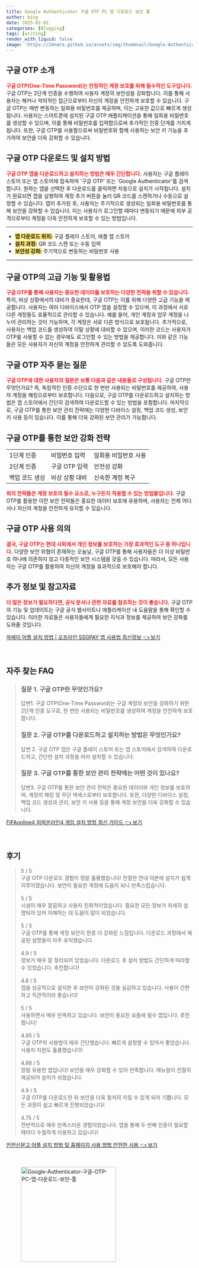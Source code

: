 ```yaml
---
title: Google Authenticator 구글 OTP PC 앱 다운로드 보안 툴
author: bing
date: 2025-02-01
categories: [Blogging]
tags: [writing]
render_with_liquid: false
image: 'https://24nara.github.io/assets/img/thumbnail/Google-Authenticator-구글-OTP-PC-앱-다운로드-보안-툴.webp'
---
```



<h2 id='OTP_소개'>구글 OTP 소개</h2>

<p><b><span style="color: #ee2323;">구글 OTP(One-Time Password)는 안정적인 계정 보호를 위해 필수적인 도구입니다.</span></b> 구글 OTP는 2단계 인증을 수행하여 사용자 계정의 보안성을 강화합니다. 이를 통해 사용자는 해커나 악의적인 접근으로부터 자신의 계정을 안전하게 보호할 수 있습니다. 구글 OTP는 매번 변동하는 일회용 비밀번호를 제공하며, 이는 고유한 값으로 빠르게 생성됩니다. 사용자는 스마트폰에 설치된 구글 OTP 애플리케이션을 통해 일회용 비밀번호를 생성할 수 있으며, 이를 통해 비밀번호를 입력함으로써 추가적인 인증 단계를 거치게 됩니다. 또한, 구글 OTP를 사용함으로써 비밀번호와 함께 사용하는 보안 키 기능을 추가하여 보안을 더욱 강화할 수 있습니다.</p>

<h2 id='구글_OTP_다운로드'>구글 OTP 다운로드 및 설치 방법</h2>

<p><b><span style="color: #ee2323;">구글 OTP 앱을 다운로드하고 설치하는 방법은 매우 간단합니다.</span></b> 사용자는 구글 플레이 스토어 또는 앱 스토어에 접속하여 '구글 OTP' 또는 'Google Authenticator'를 검색합니다. 원하는 앱을 선택한 후 다운로드를 클릭하면 자동으로 설치가 시작됩니다. 설치가 완료되면 앱을 실행하여 계정 추가 버튼을 눌러 QR 코드를 스캔하거나 수동으로 설정할 수 있습니다. 앱이 추가된 후, 사용자는 주기적으로 생성되는 일회용 비밀번호를 통해 보안을 강화할 수 있습니다. 이는 사용자가 로그인할 때마다 변동되기 때문에 외부 공격으로부터 계정을 더욱 안전하게 보호할 수 있는 방법입니다.</p>

<hr />

<ul>
    <li><b><span style="background-color: #ffe066;">앱 다운로드 위치:</span></b> 구글 플레이 스토어, 애플 앱 스토어</li>
    <li><b><span style="background-color: #ffe066;">설치 과정:</span></b> QR 코드 스캔 또는 수동 입력</li>
    <li><b><span style="background-color: #ffe066;">보안성 강화:</span></b> 주기적으로 변동하는 비밀번호 사용</li>
</ul>

<hr />

<h2 id='구글_OTP_고급_기능'>구글 OTP의 고급 기능 및 활용법</h2>

<p><b><span style="color: #ee2323;">구글 OTP를 통해 사용자는 중요한 데이터를 보호하는 다양한 전략을 취할 수 있습니다.</span></b> 특히, 비상 상황에서의 대비가 중요한데, 구글 OTP는 이를 위해 다양한 고급 기능을 제공합니다. 사용자는 여러 디바이스에서 OTP 앱을 설정할 수 있으며, 이 과정에서 서로 다른 계정들도 효율적으로 관리할 수 있습니다. 예를 들어, 개인 계정과 업무 계정을 나누어 관리하는 것이 가능하며, 각 계정은 서로 다른 방식으로 보호됩니다. 추가적으로, 사용자는 백업 코드를 생성하여 이탈 상황에 대비할 수 있으며, 이러한 코드는 사용자가 OTP를 사용할 수 없는 경우에도 로그인할 수 있는 방법을 제공합니다. 이와 같은 기능들은 모든 사용자가 자신의 계정을 안전하게 관리할 수 있도록 도와줍니다.</p>

<h2 id='자주_묻는_질문'>구글 OTP 자주 묻는 질문</h2>

<p><b><span style="color: #ee2323;">구글 OTP에 대한 사용자의 질문은 보통 다음과 같은 내용들로 구성됩니다.</span></b> 구글 OTP란 무엇인가요? 즉, 독립적인 인증 수단으로 한 번만 사용되는 비밀번호를 제공하여, 사용자 계정을 해킹으로부터 보호합니다. 다음으로, 구글 OTP를 다운로드하고 설치하는 방법은 앱 스토어에서 간단히 검색하여 다운로드할 수 있는 방법을 포함합니다. 마지막으로, 구글 OTP를 통한 보안 관리 전략에는 다양한 디바이스 설정, 백업 코드 생성, 보안 키 사용 등이 있습니다. 이를 통해 더욱 강화된 보안 관리가 가능합니다.</p>

<h2 id='OTP_보안_전략'>구글 OTP를 통한 보안 강화 전략</h2>

<table>
    <tr>
        <td>1단계 인증</td>
        <td>비밀번호 입력</td>
        <td>일회용 비밀번호 사용</td>
    </tr>
    <tr>
        <td>2단계 인증</td>
        <td>구글 OTP 입력</td>
        <td>안전성 강화</td>
    </tr>
    <tr>
        <td>백업 코드 생성</td>
        <td>비상 상황 대비</td>
        <td>신속한 계정 복구</td>
    </tr>
</table>

<p><b><span style="color: #ee2323;">위의 전략들은 계정 보호의 필수 요소로, 누구든지 적용할 수 있는 방법들입니다.</span></b> 구글 OTP를 활용한 이런 보안 전략들은 중요한 데이터 보호에 유용하며, 사용자는 언제 어디서나 자신의 계정을 안전하게 유지할 수 있습니다.</p>

<h2 id='결론'>구글 OTP 사용 의의</h2>

<p><b><span style="color: #ee2323;">결국, 구글 OTP는 현대 사회에서 개인 정보를 보호하는 가장 효과적인 도구 중 하나입니다.</span></b> 다양한 보안 위협이 존재하는 오늘날, 구글 OTP를 통해 사용자들은 더 이상 비밀번호 하나에 의존하지 않고 다층적인 보안 시스템을 갖출 수 있습니다. 따라서, 모든 사용자는 구글 OTP를 활용하여 자신의 계정을 효과적으로 보호해야 합니다.</p>

<h2 id='추가정보'>추가 정보 및 참고자료</h2>

<p><b><span style="color: #ee2323;">더 많은 정보가 필요하다면, 공식 문서나 관련 자료를 참조하는 것이 좋습니다.</span></b> 구글 OTP의 기능 및 업데이트는 구글 공식 웹사이트나 애플리케이션 내 도움말을 통해 확인할 수 있습니다. 이러한 자료들은 사용자들에게 필요한 지식과 정보를 제공하여 보안 강화를 도와줄 것입니다.</p>


<p><a class="click-button" title="쓱페이 어플 설치 방법 | 오프라인 SSGPAY 앱 사용법 최신정보" href="https://24nara.github.io/posts/%EC%93%B1%ED%8E%98%EC%9D%B4-%EC%96%B4%ED%94%8C-%EC%84%A4%EC%B9%98-%EB%B0%A9%EB%B2%95-%EC%98%A4%ED%94%84%EB%9D%BC%EC%9D%B8-SSGPAY-%EC%95%B1-%EC%82%AC%EC%9A%A9%EB%B2%95-%EC%B5%9C%EC%8B%A0%EC%A0%95%EB%B3%B4/" rel="dofollow">쓱페이 어플 설치 방법 | 오프라인 SSGPAY 앱 사용법 최신정보 👈 보기</a></p><br>
<h2 id='자주_찾는_FAQ'>자주 찾는 FAQ</h2>
<div itemscope="" itemtype="https://schema.org/FAQPage"> 
<blockquote> 
<div itemscope="" itemprop="mainEntity" itemtype="https://schema.org/Question"> 
<h3 itemprop="name">질문 1. 구글 OTP란 무엇인가요?</h3> 
<div itemscope="" itemprop="acceptedAnswer" itemtype="https://schema.org/Answer"> 
<span itemprop="text"> 
<p>답변1. 구글 OTP(One-Time Password)는 구글 계정의 보안을 강화하기 위한 2단계 인증 도구로, 한 번만 사용되는 비밀번호를 생성하여 계정을 안전하게 보호합니다.</p> 
</span> 
</div> 
</div> 

<div itemscope="" itemprop="mainEntity" itemtype="https://schema.org/Question"> 
<h3 itemprop="name">질문 2. 구글 OTP를 다운로드하고 설치하는 방법은 무엇인가요?</h3> 
<div itemscope="" itemprop="acceptedAnswer" itemtype="https://schema.org/Answer"> 
<span itemprop="text"> 
<p>답변 2. 구글 OTP 앱은 구글 플레이 스토어 또는 앱 스토어에서 검색하여 다운로드하고, 간단한 설치 과정을 따라 설치할 수 있습니다.</p> 
</span> 
</div> 
</div> 

<div itemscope="" itemprop="mainEntity" itemtype="https://schema.org/Question"> 
<h3 itemprop="name">질문 3. 구글 OTP를 통한 보안 관리 전략에는 어떤 것이 있나요?</h3> 
<div itemscope="" itemprop="acceptedAnswer" itemtype="https://schema.org/Answer"> 
<span itemprop="text"> 
<p>답변3. 구글 OTP를 통한 보안 관리 전략은 중요한 데이터와 개인 정보를 보호하며, 계정의 해킹 및 무단 액세스로부터 보호합니다. 또한, 다양한 디바이스 설정, 백업 코드 생성과 관리, 보안 키 사용 등을 통해 계정 보안을 더욱 강화할 수 있습니다.</p> 
</span> 
</div> 
</div> 
</blockquote> 
</div>
<p><a class="click-button" title="FIFAonline4 피파온라인4 게임 설치 방법 최신 가이드" href="https://24nara.github.io/posts/FIFAonline4-%ED%94%BC%ED%8C%8C%EC%98%A8%EB%9D%BC%EC%9D%B84-%EA%B2%8C%EC%9E%84-%EC%84%A4%EC%B9%98-%EB%B0%A9%EB%B2%95-%EC%B5%9C%EC%8B%A0-%EA%B0%80%EC%9D%B4%EB%93%9C/" rel="dofollow">FIFAonline4 피파온라인4 게임 설치 방법 최신 가이드 👈 보기</a></p><br>
<h2 id='후기'>후기</h2>
<div itemscope itemtype="https://schema.org/Product">
  <blockquote>
  <div itemprop="review" itemscope itemtype="https://schema.org/Review">
      <div itemprop="reviewRating" itemscope itemtype="https://schema.org/Rating"> <span itemprop="ratingValue">5</span> / <span itemprop="bestRating">5</span> </div>
      <span itemprop="reviewBody">구글 OTP 다운로드 경험이 정말 훌륭했습니다! 친절한 안내 덕분에 설치가 쉽게 이루어졌습니다. 보안이 필요한 계정에 도움이 되니 만족스럽습니다.</span>
  </div>
  <br>
  <div itemprop="review" itemscope itemtype="https://schema.org/Review">
      <div itemprop="reviewRating" itemscope itemtype="https://schema.org/Rating"> <span itemprop="ratingValue">5</span> / <span itemprop="bestRating">5</span> </div>
      <span itemprop="reviewBody">시설이 매우 깔끔하고 사용자 친화적이었습니다. 필요한 모든 정보가 자세히 설명되어 있어 이해하는 데 도움이 많이 되었습니다.</span>
  </div>
  <br>
  <div itemprop="review" itemscope itemtype="https://schema.org/Review">
      <div itemprop="reviewRating" itemscope itemtype="https://schema.org/Rating"> <span itemprop="ratingValue">5</span> / <span itemprop="bestRating">5</span> </div>
      <span itemprop="reviewBody">구글 OTP를 통해 계정 보안이 한층 더 강화된 느낌입니다. 다운로드 과정에서 제공된 설명들이 아주 유익했습니다.</span>
  </div>
  <br>
  <div itemprop="review" itemscope itemtype="https://schema.org/Review">
      <div itemprop="reviewRating" itemscope itemtype="https://schema.org/Rating"> <span itemprop="ratingValue">4.9</span> / <span itemprop="bestRating">5</span> </div>
      <span itemprop="reviewBody">정보가 매우 잘 정리되어 있었습니다. 다운로드 후 설치 방법도 간단하게 따라할 수 있었습니다. 추천합니다!</span>
  </div>
  <br>
  <div itemprop="review" itemscope itemtype="https://schema.org/Review">
      <div itemprop="reviewRating" itemscope itemtype="https://schema.org/Rating"> <span itemprop="ratingValue">4.8</span> / <span itemprop="bestRating">5</span> </div>
      <span itemprop="reviewBody">앱을 성공적으로 설치한 후 보안이 강화된 것을 실감하고 있습니다. 사용이 간편하고 직관적이라 좋습니다!</span>
  </div>
  <br>
  <div itemprop="review" itemscope itemtype="https://schema.org/Review">
      <div itemprop="reviewRating" itemscope itemtype="https://schema.org/Rating"> <span itemprop="ratingValue">5</span> / <span itemprop="bestRating">5</span> </div>
      <span itemprop="reviewBody">사용하면서 매우 만족하고 있습니다. 보안이 중요한 요즘에 필수 앱입니다. 추천합니다!</span>
  </div>
  <br>
  <div itemprop="review" itemscope itemtype="https://schema.org/Review">
      <div itemprop="reviewRating" itemscope itemtype="https://schema.org/Rating"> <span itemprop="ratingValue">4.95</span> / <span itemprop="bestRating">5</span> </div>
      <span itemprop="reviewBody">구글 OTP의 사용법이 매우 간단했습니다. 빠르게 설정할 수 있어서 좋았습니다. 사용자 지원도 훌륭했습니다!</span>
  </div>
  <br>
  <div itemprop="review" itemscope itemtype="https://schema.org/Review">
      <div itemprop="reviewRating" itemscope itemtype="https://schema.org/Rating"> <span itemprop="ratingValue">4.88</span> / <span itemprop="bestRating">5</span> </div>
      <span itemprop="reviewBody">정말 유용한 앱입니다! 보안을 매우 강화할 수 있어 만족합니다. 매뉴얼이 친절히 제공되어 설치가 쉬웠습니다.</span>
  </div>
  <br>
  <div itemprop="review" itemscope itemtype="https://schema.org/Review">
      <div itemprop="reviewRating" itemscope itemtype="https://schema.org/Rating"> <span itemprop="ratingValue">4.9</span> / <span itemprop="bestRating">5</span> </div>
      <span itemprop="reviewBody">구글 OTP를 다운로드한 뒤 보안을 더욱 철저히 지킬 수 있게 되어 기쁩니다. 모든 과정이 쉽고 빠르게 진행되었습니다!</span>
  </div>
  <br>
  <div itemprop="review" itemscope itemtype="https://schema.org/Review">
      <div itemprop="reviewRating" itemscope itemtype="https://schema.org/Rating"> <span itemprop="ratingValue">4.75</span> / <span itemprop="bestRating">5</span> </div>
      <span itemprop="reviewBody">전반적으로 매우 만족스러운 경험이었습니다. 앱을 통해 두 번째 인증이 필요할 때마다 수월하게 이용하고 있습니다!</span>
  </div>
  </blockquote>
</div>
<p><a class="click-button" title="안전신문고 어플 설치 방법 및 홈페이지 사용 방법 안전한 사용" href="https://24nara.github.io/posts/%EC%95%88%EC%A0%84%EC%8B%A0%EB%AC%B8%EA%B3%A0-%EC%96%B4%ED%94%8C-%EC%84%A4%EC%B9%98-%EB%B0%A9%EB%B2%95-%EB%B0%8F-%ED%99%88%ED%8E%98%EC%9D%B4%EC%A7%80-%EC%82%AC%EC%9A%A9-%EB%B0%A9%EB%B2%95-%EC%95%88%EC%A0%84%ED%95%9C-%EC%82%AC%EC%9A%A9/" rel="dofollow">안전신문고 어플 설치 방법 및 홈페이지 사용 방법 안전한 사용 👈 보기</a></p><br>
<figure class="image"><img src="https://24nara.github.io/assets/img/thumbnail/Google-Authenticator-구글-OTP-PC-앱-다운로드-보안-툴.webp" alt="Google-Authenticator-구글-OTP-PC-앱-다운로드-보안-툴" width="256" height="256"></figure>